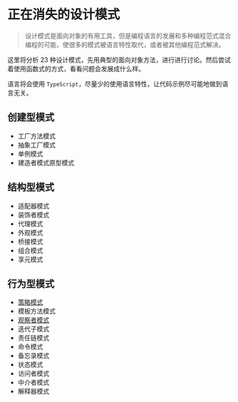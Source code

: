 # 正在消失的设计模式

> 设计模式是面向对象的有用工具，但是编程语言的发展和多种编程范式混合编程的可能，使很多的模式被语言特性取代，或者被其他编程范式解决。

这里将分析 23 种设计模式，先用典型的面向对象方法，进行进行讨论。然后尝试着使用函数式的方式，看看问题会发展成什么样。

语言将会使用 `TypeScript`，尽量少的使用语言特性，让代码示例尽可能地做到语言无关。


## 创建型模式
* 工厂方法模式
* 抽象工厂模式
* 单例模式
* 建造者模式原型模式

## 结构型模式
* 适配器模式
* 装饰者模式
* 代理模式
* 外观模式
* 桥接模式
* 组合模式
* 享元模式

## 行为型模式
* [策略模式](https://github.com/futantan/the-disappearing-design-patterns/issues/2)
* 模板方法模式
* [观察者模式](https://github.com/futantan/the-disappearing-design-patterns/issues/1)
* 迭代子模式
* 责任链模式
* 命令模式
* 备忘录模式
* 状态模式
* 访问者模式
* 中介者模式
* 解释器模式
